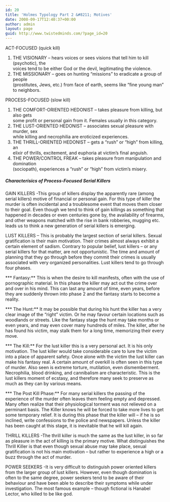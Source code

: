 ```yaml
---
id: 20
title: 'Holmes Typology Part 2 &#8211; Motives'
date: 2008-09-17T12:40:37+00:00
author: admin
layout: page
guid: http://www.twistedminds.com/?page_id=20
---
```

<p class="dropcap-first">
  ACT-FOCUSED (quick kill)
</p>

  1. THE VISIONARY &#8211; hears voices or sees visions that tell him to kill (psychotic), the  
    voices tend to be either God or the devil, legitimating the violence.
  2. THE MISSIONARY &#8211; goes on hunting &#8220;missions&#8221; to eradicate a group of people  
    (prostitutes, Jews, etc.) from face of earth, seems like &#8220;fine young man&#8221; to neighbors.

PROCESS-FOCUSED (slow kill)

  1. THE COMFORT-ORIENTED HEDONIST &#8211; takes pleasure from killing, but also gets  
    some profit or personal gain from it. Females usually in this category.
  2. THE LUST-ORIENTED HEDONIST &#8211; associates sexual pleasure with murder, sex  
    while killing and necrophilia are eroticized experiences.
  3. THE THRILL-ORIENTED HEDONIST &#8211; gets a &#8220;rush&#8221; or &#8220;high&#8221; from killing, an  
    elixir of thrills, excitement, and euphoria at victim&#8217;s final anguish.
  4. THE POWER/CONTROL FREAK &#8211; takes pleasure from manipulation and domination  
    (sociopath), experiences a &#8220;rush&#8221; or &#8220;high&#8221; from victim&#8217;s misery.

##### Characterisics of Process-Focused Serial Killers

GAIN KILLERS -This group of killers display the apparently rare (among serial killers) motive of financial or personal gain. For this type of killer the murder is often incidental and a troublesome event that moves them closer to their goal. Even though we tend to think of gain killings as something that happened in decades or even centuries gone by, the availability of firearms, and other weapons matched with the rise in bank robberies, mugging etc. leads us to think a new generation of serial killers is emerging.

LUST KILLERS &#8211; This is probably the largest section of serial killers. Sexual gratification is their main motivation. Their crimes almost always exhibit a certain element of sadism. Contrary to popular belief, lust killers &#8211; or any serial killers for that matter, are not opportunistic. The time and amount of planning that they go through before they commit their crimes is usually associated with very organized personalities. Lust killers tend to go through four phases.

 *** Fantasy:** This is when the desire to kill manifests, often with the use of pornographic material. In this phase the killer may act out the crime over and over in his mind. This can last any amount of time, even years, before they are suddenly thrown into phase 2 and the fantasy starts to become a reality.

 *** The Hunt:** It may be possible that during his hunt the killer has a very clear image of the &#8220;right&#8221; victim. Or he may favour certain locations such as woodlands or streets. Like the fantasy stage the hunt may take months or even years, and may even cover many hundreds of miles. The killer, after he has found his victim, may stalk them for a long time, memorizing their every move.

 *** The Kill:** For the lust killer this is a very personal act. It is his only motivation. The lust killer would take considerable care to lure the victim into a place of apparent safety. Once alone with the victim the lust killer can make his fantasy real. A certain amount of overkill is often seen in this type of murder. Also seen is extreme torture, mutilation, even dismemberment. Necrophilia, blood drinking, and cannibalism are characteristic. This is the lust killers moment of ecstasy, and therefore many seek to preserve as much as they can by various means.

 *** The Post Kill Phase:** For many serial killers the passing of the experience of the murder often leaves them feeling empty and depressed. Many often realize that their physiological torment was not relieved on a perminant basis. The Killer knows he will be forced to take more lives to get some temporary relief. It is during this phase that the killer will &#8211; if he is so inclined, write confessions to the police and newspapers. Unless the killer has been caught at this stage, it is inevitable that he will kill again.

THRILL KILLERS -The thrill killer is much the same as the lust killer, in so far as pleasure in the act of killing is the primary motive. What distinguishes the Thrill Killer is that even though sexual abuse may take place, sexual gratification is not his main motivation &#8211; but rather to experience a high or a buzz through the act of murder.

POWER SEEKERS -It is very difficult to distinguish power oriented killers from the larger group of lust killers. However, even though domination is often to the same degree, power seekers tend to be aware of their behaviour and have been able to describe their symptoms while under investigation. The most famous example &#8211; though fictional is Hanabel Lector, who killed to be like god.
